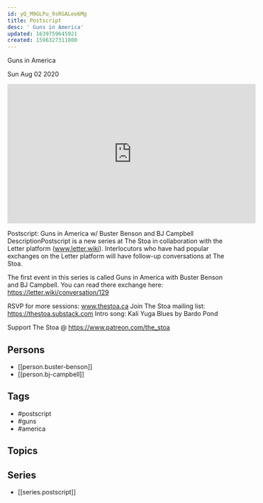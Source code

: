 ```yaml
---
id: yQ_M9GLPu_9sRGALeo6Mg
title: Postscript
desc: ' Guns in America'
updated: 1639759645921
created: 1596327311000
---
```



 Guns in America

Sun Aug 02 2020

<iframe width="560" height="315" src="https://www.youtube.com/embed/zrcHJTIMziI" title="Postscript: Guns in America w/ Buster Benson and BJ Campbell" frameborder="0" allow="accelerometer; autoplay; clipboard-write; encrypted-media; gyroscope; picture-in-picture" allowfullscreen ></iframe>

Postscript: Guns in America w/ Buster Benson and BJ Campbell
DescriptionPostscript is a new series at The Stoa in collaboration with the Letter platform (www.letter.wiki). Interlocutors who have had popular exchanges on the Letter platform will have follow-up conversations at The Stoa.

The first event in this series is called Guns in America with Buster Benson and BJ Campbell. You can read there exchange here: https://letter.wiki/conversation/129

RSVP for more sessions: www.thestoa.ca
Join The Stoa mailing list: https://thestoa.substack.com
Intro song: Kali Yuga Blues by Bardo Pond

Support The Stoa @ https://www.patreon.com/the_stoa

## Persons

- [[person.buster-benson]]
- [[person.bj-campbell]]

## Tags

- #postscript
- #guns
- #america

## Topics



## Series

- [[series.postscript]]

